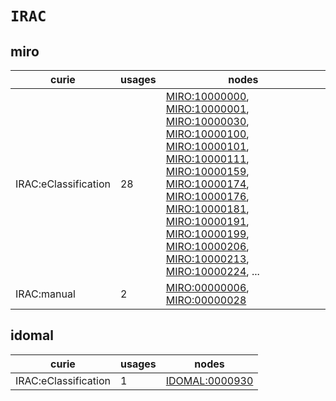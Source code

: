 # `IRAC`

## miro

| curie                |   usages | nodes                                                                                                                                                                                                                                                                                                                                                                                                                                                                                                                                                                                                                                                                                                                                                                                                                                                        |
|----------------------|----------|--------------------------------------------------------------------------------------------------------------------------------------------------------------------------------------------------------------------------------------------------------------------------------------------------------------------------------------------------------------------------------------------------------------------------------------------------------------------------------------------------------------------------------------------------------------------------------------------------------------------------------------------------------------------------------------------------------------------------------------------------------------------------------------------------------------------------------------------------------------|
| IRAC:eClassification |       28 | [MIRO:10000000](https://bioregistry.io/MIRO:10000000), [MIRO:10000001](https://bioregistry.io/MIRO:10000001), [MIRO:10000030](https://bioregistry.io/MIRO:10000030), [MIRO:10000100](https://bioregistry.io/MIRO:10000100), [MIRO:10000101](https://bioregistry.io/MIRO:10000101), [MIRO:10000111](https://bioregistry.io/MIRO:10000111), [MIRO:10000159](https://bioregistry.io/MIRO:10000159), [MIRO:10000174](https://bioregistry.io/MIRO:10000174), [MIRO:10000176](https://bioregistry.io/MIRO:10000176), [MIRO:10000181](https://bioregistry.io/MIRO:10000181), [MIRO:10000191](https://bioregistry.io/MIRO:10000191), [MIRO:10000199](https://bioregistry.io/MIRO:10000199), [MIRO:10000206](https://bioregistry.io/MIRO:10000206), [MIRO:10000213](https://bioregistry.io/MIRO:10000213), [MIRO:10000224](https://bioregistry.io/MIRO:10000224), ... |
| IRAC:manual          |        2 | [MIRO:00000006](https://bioregistry.io/MIRO:00000006), [MIRO:00000028](https://bioregistry.io/MIRO:00000028)                                                                                                                                                                                                                                                                                                                                                                                                                                                                                                                                                                                                                                                                                                                                                 |

## idomal

| curie                |   usages | nodes                                                   |
|----------------------|----------|---------------------------------------------------------|
| IRAC:eClassification |        1 | [IDOMAL:0000930](https://bioregistry.io/IDOMAL:0000930) |

